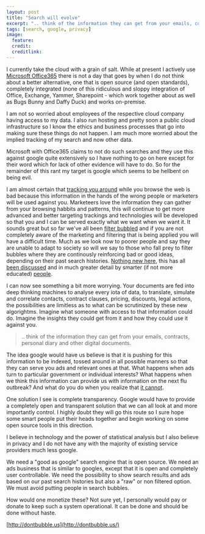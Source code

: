 ```yaml
---
layout: post
title: "Search will evolve"
excerpt: ".. think of the information they can get from your emails, contracts, personal diary and other digital documents."
tags: [search, google, privacy]
image:
  feature: 
  credit: 
  creditlink: 
---
```


I currently take the cloud with a grain of salt. While at present I actively use [Microsoft Office365](http://office.microsoft.com/) there is not a day that goes by when I do not think about a better alternative, one that is open source (and open standards), completely integrated (none of this ridiculous and sloppy integration of Office, Exchange, Yammer, Sharepoint - which work together about as well as Bugs Bunny and Daffy Duck) and works on-premise.

I am not so worried about employees of the respective cloud company having access to my data. I also run hosting and pretty soon a public cloud infrastructure so I know the ethics and business processes that go into making sure these things do not happen. I am much more worried about the implied tracking of my search and now other data.

Microsoft with Office365 claims to not do such searches and they use this against google quite extensively so I have nothing to go on here except for their word which for lack of other evidence will have to do. So for the remainder of this rant my target is google which seems to be hellbent on being evil.

I am almost certain that [tracking you around](http://www.itworld.com/article/2832389/it-management/just-how-bad-is-online-tracking-.html) while you browse the web is bad because this information in the hands of the wrong people or marketers will be used against you. Marketeers love the information they can gather from your browsing habbits and patterns, this will continue to get more advanced and better targeting trackings and technologies will be developed so that you and I can be served exactly what we want when we want it. It sounds great but so far we've all been [filter bubbled](http://en.wikipedia.org/wiki/Filter_bubble) and if you are not completely aware of the marketing and filtering that is being applied you will have a difficult time. Much as we look now to poorer people and say they are unable to adapt to society so will we say to those who fall prey to filter bubbles where they are continously reinforcing bad or good ideas, depending on their past search histories. [Nothing new here](http://rootsaction.org/news-a-views/704-google-doing-evil-with-alec), this has all [been discussed](http://gizmodo.com/5878987/its-official-google-is-evil-now) and in much greater detail by smarter (if not more educated) [people](http://www.forbes.com/sites/rogerdooley/2013/10/28/google-evil-smart/).

I can now see something a bit more worrying. Your documents are fed into deep thinking machines to analyse every iota of data, to translate, simulate and correlate contacts, contract clauses, pricing, discounts, legal actions, the possibilities are limitless as to what can be scrutinized by these new algorightms. Imagine what someone with access to that information could do. Imagine the insights they could get from it and how they could use it against you.

> .. think of the information they can get from your emails, contracts, personal diary and other digital documents.

The idea google would have us believe is that it is pushing for this information to be indexed, tossed around in all possible manners so that they can serve you ads and relevant ones at that. What happens when ads turn to particular government or individual interests? What happens when we think this information can provide us with information on the next flu outbreak? And what do you do when you realize that [it cannot](http://www.technologyreview.com/view/526416/mistaken-analysis/).

One solution I see is complete transparency. Google would have to provide a completely open and transparent solution that we can all look at and more importantly control. I highly doubt they will go this route so I sure hope some smart people put their heads together and begin working on some open source tools in this direction.

I believe in technology and the power of statistical analysis but I also believe in privacy and I do not have any with the majority of existing service providers much less google.

We need a "good as google" search engine that is open source. We need an ads business that is similar to googles, except that it is open and completely user controllable. We need the possibility to show search results and ads based on our past search histories but also a "raw" or non filtered option. We must avoid putting people in search bubbles.

How would one monetize these? Not sure yet, I personally would pay or donate to keep such a system operational. It can be done and should be done without haste.

[http://dontbubble.us](http://dontbubble.us/)